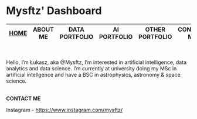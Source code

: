 # Mysftz' Dashboard <br>

| [HOME](https://github.com/Mysftz/Mysftz/blob/main/README.md) | ABOUT ME | DATA PORTFOLIO | AI PORTFOLIO | OTHER PORTFOLIO | CONTACT ME
|---|---|---|---|---|---|

<br>

Hello, I’m Łukasz, aka @Mysftz, I’m interested in artificial intelligence, data analytics and data science. I’m currently at university doing my MSc in artificial intellgence and have a BSC in astrophysics, astronomy & space science. <br> <br>

**CONTACT ME** <br>

Instagram - https://www.instagram.com/mysftz/ <br>
